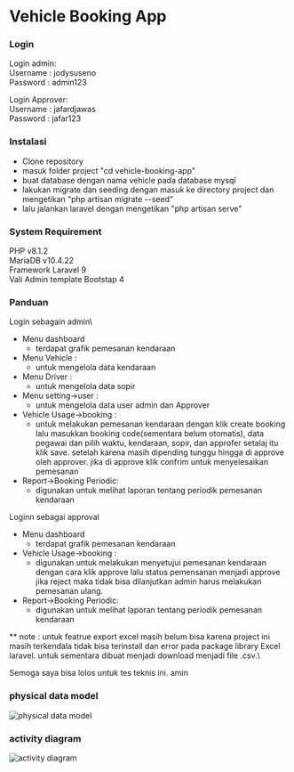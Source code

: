 
# Vehicle Booking App

### Login

Login admin:\
Username : jodysuseno\
Password : admin123

Login Approver:\
Username : jafardjawas\
Password : jafar123

### Instalasi

- Clone repository
- masuk folder project "cd vehicle-booking-app"
- buat database dengan nama vehicle pada database mysql
- lakukan migrate dan seeding dengan masuk ke directory project dan mengetikan "php artisan migrate --seed"
- lalu jalankan laravel dengan mengetikan "php artisan serve"

### System Requirement

PHP v8.1.2\
MariaDB v10.4.22\
Framework Laravel 9\
Vali Admin template Bootstap 4

### Panduan

Login sebagain admin\
- Menu dashboard
    - terdapat grafik pemesanan kendaraan
- Menu Vehicle : 
    - untuk mengelola data kendaraan
- Menu Driver : 
    - untuk mengelola data sopir
- Menu setting->user : 
    - untuk mengelola data user admin dan Approver
- Vehicle Usage->booking : 
    - untuk melakukan pemesanan kendaraan dengan klik create booking lalu masukkan booking code(sementara belum otomatis), data pegawai dan pilih waktu, kendaraan, sopir, dan approfer setalaj itu klik save. setelah karena masih dipending tunggu hingga di approve oleh approver. jika di approve klik confrim untuk menyelesaikan pemesanan
- Report->Booking Periodic:
    - digunakan untuk melihat laporan tentang periodik pemesanan kendaraan

Loginn sebagai approval
- Menu dashboard
    - terdapat grafik pemesanan kendaraan
- Vehicle Usage->booking :
    - digunakan untuk melakukan menyetujui pemesanan kendaraan dengan cara klik approve lalu status pemensanan menjadi approve jika reject maka tidak bisa dilanjutkan admin harus melakukan pemesanan ulang.
- Report->Booking Periodic:
    - digunakan untuk melihat laporan tentang periodik pemesanan kendaraan

** note : untuk featrue export excel masih belum bisa karena project ini masih terkendala tidak bisa terinstall dan error pada package library Excel laravel. untuk sementara dibuat menjadi download menjadi file .csv.\

Semoga saya bisa lolos untuk tes teknis ini. amin

### physical data model
![physical data model](https://user-images.githubusercontent.com/57146181/154781693-a91a32e2-a51e-4edb-add9-b9c4c2627aff.png)

### activity diagram
![activity diagram](https://user-images.githubusercontent.com/57146181/154781723-bf835005-36e4-43ee-b2db-27dacb2e3f7e.png)

